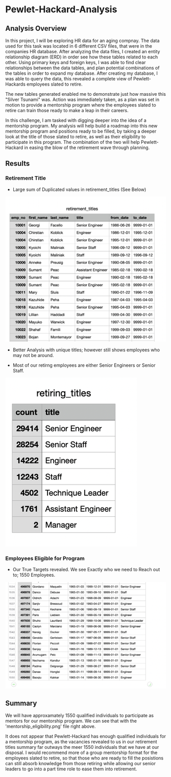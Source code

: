 # Pewlet-Hackard-Analysis

## Analysis Overview

In this project, I will be exploring HR data for an aging compnay. The data used for this task was located in 6 different CSV files, that were in the companies HR database. After analyzing the data files, I created an entity relationship diagram (ERD) in order see how these tables related to each other. Using primary keys and foreign keys, I was able to find clear relationships between the data tables, and plan potential combinations of the tables in order to expand my database. After creating my database, I was able to query the data, this revealed a complete view of Pewlett-Hackards employees slated to retire. 

The new tables generated enabled me to demonstrate just how massive this "Silver Tsunami" was. Action was immediately taken, as a plan was set in motion to provide a mentorship program where the employees slated to retire can train those ready to make a leap in their careers.

In this challenge, I am tasked with digging deeper into the idea of a mentorship program. My analysis will help build a roadmap into this new mentorship program and positions ready to be filled, by taking a deeper look at the title of those slated to retire, as well as their eligibility to participate in this program. The combination of the two will help Pewlett-Hackard in easing the blow of the retirement wave through planning.

## Results

### Retirement Title

- Large sum of Duplicated values in retirement_titles (See Below)

![](Resources/Retirement_titles.png)

- Better Analysis with unique titles; however still shows employees who may not be around.


- Most of our retirng employees are either Senior Engineers or Senior Staff.

![](Resources/retiring_titles.png)

### Employees Eligible for Program

- Our True Targets revealed. We see Exactly who we need to Reach out to; 1550 Employees.

![](Resources/mentorship_eligibilty.png)

## Summary

We will have approxamately 1550 qualified individuals to participate as mentors for our mentorship program. We can see that with the 'mentorship_eligibility.png' file right above.

It does not appear that Pewlett-Hackard has enough qualified individuals for a mentorship program, as the vacancies revealed to us in our retirement titles summary far outways the meer 1550 individuals that we have at our disposal. I would recommend more of a group mentorship format for the employees slated to retire, so that those who are ready to fill the posistions can still absorb knowledge from those retiring while allowing our senior leaders to go into a part time role to ease them into retirement. 
